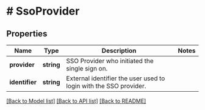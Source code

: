 # # SsoProvider

## Properties

Name | Type | Description | Notes
------------ | ------------- | ------------- | -------------
**provider** | **string** | SSO Provider who initiated the single sign on. |
**identifier** | **string** | External identifier the user used to login with the SSO provider. |

[[Back to Model list]](../../README.md#models) [[Back to API list]](../../README.md#endpoints) [[Back to README]](../../README.md)
